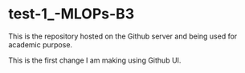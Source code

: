 # test-1_-MLOPs-B3
This is the repository hosted on the Github server and being used for academic purpose.

This is the first change I am making using Github UI.
